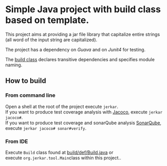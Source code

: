 # Simple Java project with build class based on template.

This project aims at providing a jar file library that capitalize entire strings (all word of the input string are capitalized).

The project has a dependency on *Guava* and on *Junit4* for testing.

The [build class](jerkar/def/Build.java) declares transitive dependencies and specifies module naming.

## How to build

### From command line
Open a shell at the root of the project execute `jerkar`. <br/>
If you want to produce test coverage analysis with [Jacoco](http://eclemma.org/jacoco/), execute `jerkar jacoco#`. <br/>
If you want to produce test coverage and sonarQube analysis [SonarQube](http://www.sonarqube.org/), execute `jerkar jacoco# sonar#verify`.

### From IDE
Execute `Build` class found at [build/def/Build.java](jerkar/def/Build.java) or <br/>
execute `org.jerkar.tool.Main`class within this project.. 
